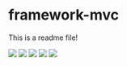 # framework-mvc
This is a readme file!

<img src="https://travis-ci.com/Yugaon/framework-mvc.svg?branch=master">
<img src="https://scrutinizer-ci.com/g/Yugaon/framework-mvc/badges/quality-score.png?b=master">
<img src="https://scrutinizer-ci.com/g/Yugaon/framework-mvc/badges/coverage.png?b=master">
<img src="https://scrutinizer-ci.com/g/Yugaon/framework-mvc/badges/build.png?b=master">
<img src="https://scrutinizer-ci.com/g/Yugaon/framework-mvc/badges/code-intelligence.svg?b=master">
